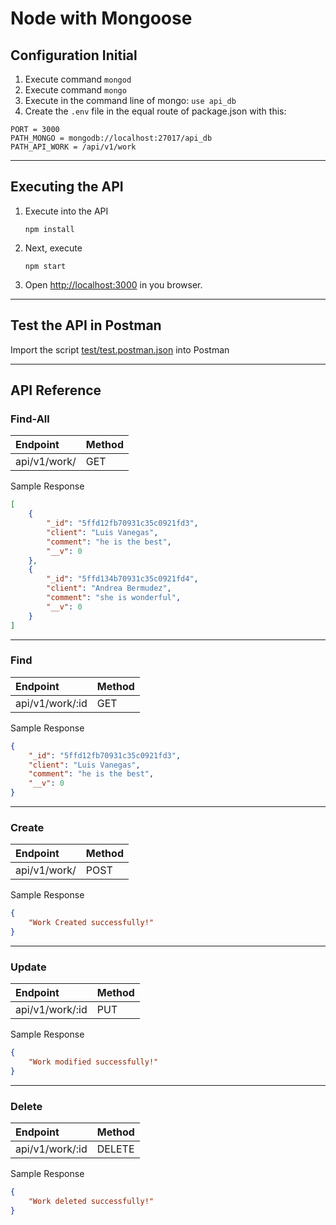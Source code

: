 # Node with Mongoose

## Configuration Initial

1. Execute command `mongod`
2. Execute command `mongo`
3. Execute in the command line of mongo: `use api_db`
4. Create the `.env` file in the equal route of package.json with this:
```
PORT = 3000
PATH_MONGO = mongodb://localhost:27017/api_db
PATH_API_WORK = /api/v1/work
```
-----------------------
## Executing the API 
1. Execute into the API
    ```
    npm install
    ```
2. Next, execute
    ```
    npm start
    ```
3. Open [http://localhost:3000](http://localhost:3000) in you browser.


------------------------
## Test the API in Postman

Import the script [test/test.postman.json](test/test.postman.json) into Postman


------------------------
## API Reference

### Find-All
|Endpoint|Method|
|:--|:--|
|api/v1/work/|GET|

Sample Response
```json
[
    {
        "_id": "5ffd12fb70931c35c0921fd3",
        "client": "Luis Vanegas",
        "comment": "he is the best",
        "__v": 0
    },
    {
        "_id": "5ffd134b70931c35c0921fd4",
        "client": "Andrea Bermudez",
        "comment": "she is wonderful",
        "__v": 0
    }
]
```

---


### Find
|Endpoint|Method|
|:--|:--|
|api/v1/work/:id|GET|

Sample Response
```json
{
    "_id": "5ffd12fb70931c35c0921fd3",
    "client": "Luis Vanegas",
    "comment": "he is the best",
    "__v": 0
}
```

---


### Create
|Endpoint|Method|
|:--|:--|
|api/v1/work/|POST|

Sample Response
```json
{
    "Work Created successfully!"
}
```

---


### Update
|Endpoint|Method|
|:--|:--|
|api/v1/work/:id|PUT|

Sample Response
```json
{
    "Work modified successfully!"
}
```

---


### Delete
|Endpoint|Method|
|:--|:--|
|api/v1/work/:id|DELETE|

Sample Response
```json
{
    "Work deleted successfully!"
}
```


